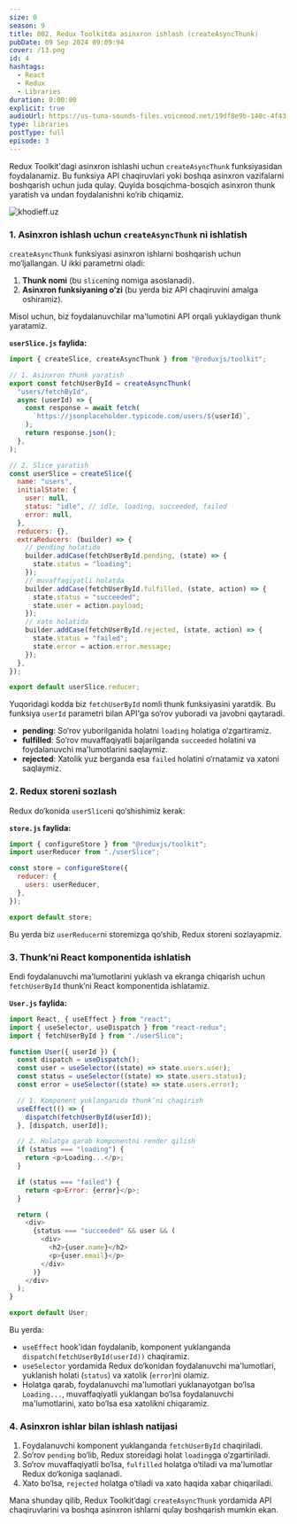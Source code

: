 ```yaml
---
size: 0
season: 9
title: 002. Redux Toolkitda asinxron ishlash (createAsyncThunk)
pubDate: 09 Sep 2024 09:09:94
cover: /13.png
id: 4
hashtags:
  - React
  - Redux
  - Libraries
duration: 0:00:00
explicit: true
audioUrl: https://us-tuna-sounds-files.voicemod.net/19df8e9b-140c-4f43-8c0e-09c162821765-1658350707858.mp3
type: libraries
postType: full
episode: 3
---
```


Redux Toolkit'dagi asinxron ishlashi uchun `createAsyncThunk` funksiyasidan foydalanamiz. Bu funksiya API chaqiruvlari yoki boshqa asinxron vazifalarni boshqarish uchun juda qulay. Quyida bosqichma-bosqich asinxron thunk yaratish va undan foydalanishni ko‘rib chiqamiz.

![khodieff.uz](https://miro.medium.com/v2/resize:fit:1358/1*AyYYoeDMTTK_7J7aCeaIUA.gif "khodieff.uz")

### 1. Asinxron ishlash uchun `createAsyncThunk` ni ishlatish

`createAsyncThunk` funksiyasi asinxron ishlarni boshqarish uchun mo‘ljallangan. U ikki parametrni oladi:

1. **Thunk nomi** (bu `slice`ning nomiga asoslanadi).
2. **Asinxron funksiyaning o‘zi** (bu yerda biz API chaqiruvini amalga oshiramiz).

Misol uchun, biz foydalanuvchilar ma'lumotini API orqali yuklaydigan thunk yaratamiz.

**`userSlice.js` faylida:**

```js
import { createSlice, createAsyncThunk } from "@reduxjs/toolkit";

// 1. Asinxron thunk yaratish
export const fetchUserById = createAsyncThunk(
  "users/fetchById",
  async (userId) => {
    const response = await fetch(
      `https://jsonplaceholder.typicode.com/users/${userId}`,
    );
    return response.json();
  },
);

// 2. Slice yaratish
const userSlice = createSlice({
  name: "users",
  initialState: {
    user: null,
    status: "idle", // idle, loading, succeeded, failed
    error: null,
  },
  reducers: {},
  extraReducers: (builder) => {
    // pending holatida
    builder.addCase(fetchUserById.pending, (state) => {
      state.status = "loading";
    });
    // muvaffaqiyatli holatda
    builder.addCase(fetchUserById.fulfilled, (state, action) => {
      state.status = "succeeded";
      state.user = action.payload;
    });
    // xato holatida
    builder.addCase(fetchUserById.rejected, (state, action) => {
      state.status = "failed";
      state.error = action.error.message;
    });
  },
});

export default userSlice.reducer;
```

Yuqoridagi kodda biz `fetchUserById` nomli thunk funksiyasini yaratdik. Bu funksiya `userId` parametri bilan API'ga so‘rov yuboradi va javobni qaytaradi.

- **pending**: So‘rov yuborilganida holatni `loading` holatiga o‘zgartiramiz.
- **fulfilled**: So‘rov muvaffaqiyatli bajarilganda `succeeded` holatini va foydalanuvchi ma'lumotlarini saqlaymiz.
- **rejected**: Xatolik yuz berganda esa `failed` holatini o‘rnatamiz va xatoni saqlaymiz.

### 2. Redux storeni sozlash

Redux do‘konida `userSlice`ni qo‘shishimiz kerak:

**`store.js` faylida:**

```js
import { configureStore } from "@reduxjs/toolkit";
import userReducer from "./userSlice";

const store = configureStore({
  reducer: {
    users: userReducer,
  },
});

export default store;
```

Bu yerda biz `userReducer`ni storemizga qo‘shib, Redux storeni sozlayapmiz.

### 3. Thunk’ni React komponentida ishlatish

Endi foydalanuvchi ma'lumotlarini yuklash va ekranga chiqarish uchun `fetchUserById` thunk’ni React komponentida ishlatamiz.

**`User.js` faylida:**

```js
import React, { useEffect } from "react";
import { useSelector, useDispatch } from "react-redux";
import { fetchUserById } from "./userSlice";

function User({ userId }) {
  const dispatch = useDispatch();
  const user = useSelector((state) => state.users.user);
  const status = useSelector((state) => state.users.status);
  const error = useSelector((state) => state.users.error);

  // 1. Komponent yuklanganida thunk’ni chaqirish
  useEffect(() => {
    dispatch(fetchUserById(userId));
  }, [dispatch, userId]);

  // 2. Holatga qarab komponentni render qilish
  if (status === "loading") {
    return <p>Loading...</p>;
  }

  if (status === "failed") {
    return <p>Error: {error}</p>;
  }

  return (
    <div>
      {status === "succeeded" && user && (
        <div>
          <h2>{user.name}</h2>
          <p>{user.email}</p>
        </div>
      )}
    </div>
  );
}

export default User;
```

Bu yerda:

- `useEffect` hook'idan foydalanib, komponent yuklanganda `dispatch(fetchUserById(userId))` chaqiramiz.
- `useSelector` yordamida Redux do‘konidan foydalanuvchi ma'lumotlari, yuklanish holati (`status`) va xatolik (`error`)ni olamiz.
- Holatga qarab, foydalanuvchi ma'lumotlari yuklanayotgan bo‘lsa `Loading...`, muvaffaqiyatli yuklangan bo‘lsa foydalanuvchi ma'lumotlarini, xato bo‘lsa esa xatolikni chiqaramiz.

### 4. Asinxron ishlar bilan ishlash natijasi

1. Foydalanuvchi komponent yuklanganda `fetchUserById` chaqiriladi.
2. So‘rov `pending` bo‘lib, Redux storeidagi holat `loading`ga o‘zgartiriladi.
3. So‘rov muvaffaqiyatli bo‘lsa, `fulfilled` holatga o‘tiladi va ma'lumotlar Redux do‘koniga saqlanadi.
4. Xato bo‘lsa, `rejected` holatga o‘tiladi va xato haqida xabar chiqariladi.

Mana shunday qilib, Redux Toolkit’dagi `createAsyncThunk` yordamida API chaqiruvlarini va boshqa asinxron ishlarni qulay boshqarish mumkin ekan.
